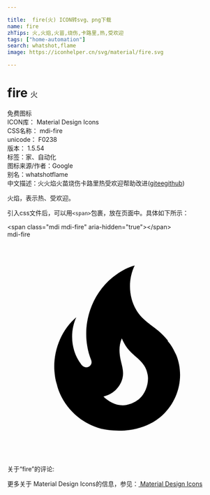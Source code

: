 ```yaml
---

title:  fire(火) ICON转svg、png下载
name: fire
zhTips: 火,火焰,火苗,烧伤,卡路里,热,受欢迎
tags: ["home-automation"]
search: whatshot,flame
image: https://iconhelper.cn/svg/material/fire.svg

---
```


# fire  <small style="font-size: 60%;font-weight: 100">火</small>


<div class="detail-page">
<p>
<span><span class="badge-success badge">免费图标</span> </span>
<br/>
<span>
ICON库：
<span class="badge-secondary badge">Material Design Icons</span> 
</span>
<br/>
<span>
CSS名称：
<span class="badge-secondary badge">mdi-fire</span> 
</span>
<br/>
<span>
unicode：
<span class="badge-secondary badge">F0238</span> 
<copy-btn content='F0238' btn-title=""></copy-btn>
<copy-btn :content='String.fromCodePoint(parseInt("F0238", 16))' btn-title="复制U"></copy-btn>
</span>
<br/>
<span>
版本：
<span class="badge-secondary badge">1.5.54</span> 
</span><br/><span>标签：<span class="badge-light badge"><router-link to="/tags/home-automation.html">家、自动化</router-link></span></span>
<br/>
<span>图标来源/作者：<span class="badge-light badge">Google</span></span> 
<br/>
<span>别名：<span class="badge-light badge">whatshot</span><span class="badge-light badge">flame</span></span><br/><span class="zh-detail">中文描述：<span class="badge-primary badge">火</span><span class="badge-primary badge">火焰</span><span class="badge-primary badge">火苗</span><span class="badge-primary badge">烧伤</span><span class="badge-primary badge">卡路里</span><span class="badge-primary badge">热</span><span class="badge-primary badge">受欢迎</span><span class="help-link"><span>帮助改进</span>(<a href="https://gitee.com/liuwave/icon-helper/edit/master/json/material/fire.json" target="_blank" rel="noopener noreferrer">gitee</a><a href="https://github.com/liuwave/icon-helper/edit/master/json/material/fire.json" target="_blank" rel="noopener noreferrer">github</a></span>)</span><br/>
</p>
</div><div class="description description alert alert-light">火焰，表示热、受欢迎。</div>
<div class="alert alert-dark">
  <i class="mdi mdi-fire mdi-48px"></i>
  <i class="mdi mdi-fire mdi-36px"></i>
  <i class="mdi mdi-fire mdi-24px"></i>
  <i class="mdi mdi-fire mdi-18px"></i>
</div>
<div>
  <p>引入css文件后，可以用<code>&lt;span&gt;</code>包裹，放在页面中。具体如下所示：    
  </p>
  <div class="alert alert-primary" style="font-size: 14px">
    &lt;span class="mdi mdi-fire" aria-hidden="true"&gt;&lt;/span&gt;
    <copy-btn content='<span class="mdi mdi-fire" aria-hidden="true"></span>'></copy-btn>
  </div>
  <div class="alert alert-secondary">
    <i class="mdi mdi-fire"
    style="font-size: 24px"
    aria-hidden="true"></i> mdi-fire
    <copy-btn content="mdi-fire" btn-title="复制图标名称"></copy-btn>
  </div>
</div>
<div id="svg" class="svg-wrap">
<svg xmlns="http://www.w3.org/2000/svg" viewBox="0 0 24 24"><path d="M17.55,11.2C17.32,10.9 17.05,10.64 16.79,10.38C16.14,9.78 15.39,9.35 14.76,8.72C13.3,7.26 13,4.85 13.91,3C13,3.23 12.16,3.75 11.46,4.32C8.92,6.4 7.92,10.07 9.12,13.22C9.16,13.32 9.2,13.42 9.2,13.55C9.2,13.77 9.05,13.97 8.85,14.05C8.63,14.15 8.39,14.09 8.21,13.93C8.15,13.88 8.11,13.83 8.06,13.76C6.96,12.33 6.78,10.28 7.53,8.64C5.89,10 5,12.3 5.14,14.47C5.18,14.97 5.24,15.47 5.41,15.97C5.55,16.57 5.81,17.17 6.13,17.7C7.17,19.43 9,20.67 10.97,20.92C13.07,21.19 15.32,20.8 16.93,19.32C18.73,17.66 19.38,15 18.43,12.72L18.3,12.46C18.1,12 17.83,11.59 17.5,11.21L17.55,11.2M14.45,17.5C14.17,17.74 13.72,18 13.37,18.1C12.27,18.5 11.17,17.94 10.5,17.28C11.69,17 12.39,16.12 12.59,15.23C12.76,14.43 12.45,13.77 12.32,13C12.2,12.26 12.22,11.63 12.5,10.94C12.67,11.32 12.87,11.7 13.1,12C13.86,13 15.05,13.44 15.3,14.8C15.34,14.94 15.36,15.08 15.36,15.23C15.39,16.05 15.04,16.95 14.44,17.5H14.45Z" /></svg>
</div>
<detail full-name='mdi-fire'></detail>
<div>
<p>关于“fire”的评论:</p>
</div>
<Vssue title="关于“fire”的评论" ></Vssue>    
<div><p>更多关于 Material Design Icons的信息，参见：<a target="_blank" href="https://iconhelper.cn/material.html"> Material Design Icons</a>
</p></div>
